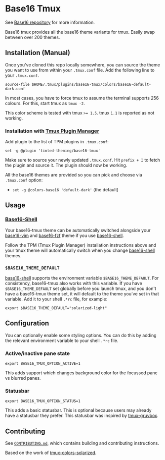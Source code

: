 # Base16 Tmux

See [Base16 repository][1] for more information.

Base16 tmux provides all the base16 theme variants for tmux. Easily swap
between over 200 themes.

## Installation (Manual)

Once you've cloned this repo locally somewhere, you can source the theme
you want to use from within your `.tmux.conf` file. Add the following
line to your `.tmux.conf`.

```tmux
source-file $HOME/.tmux/plugins/base16-tmux/colors/base16-default-dark.conf
```

In most cases, you have to force tmux to assume the terminal supports
256 colours. For this, start tmux as `tmux -2`.

This color scheme is tested with tmux `>= 1.5`. tmux `1.1` is reported as
not working.

### Installation with [Tmux Plugin Manager][2]

Add plugin to the list of TPM plugins in `.tmux.conf`:

```tmux
set -g @plugin 'tinted-theming/base16-tmux'
```

Make sure to source your newly updated `.tmux.conf`. Hit `prefix + I` to
fetch the plugin and source it. The plugin should now be working.

All the base16 themes are provided so you can pick and choose via
`.tmux.conf` option:

- `set -g @colors-base16 'default-dark'` (the default)

## Usage 

### [Base16-Shell][3]

Your base16-tmux theme can be automatically switched alongside your
[base16-vim][4] and [base16-fzf][6] theme if you use [base16-shell][3].

Follow the TPM (Tmux Plugin Manager) installation instructions above and
your tmux theme will automatically switch when you change
[base16-shell][3] themes.

### `$BASE16_THEME_DEFAULT`

[base16-shell][3] supports the environment variable
`$BASE16_THEME_DEFAULT`. For consistency, base16-tmux also works with
this variable. If you have `$BASE16_THEME_DEFAULT` set globally before
you launch tmux, and you don't have a base16-tmux theme set, it will
default to the theme you've set in that variable. Add it to your
shell `.*rc` file, for example:

```shell
export $BASE16_THEME_DEFAULT="solarized-light"
```

## Configuration

You can optionally enable some styling options. You can do this by
adding the relevant environment variable to your shell `.*rc` file.

### Active/inactive pane state

```shell
export BASE16_TMUX_OPTION_ACTIVE=1
```

This adds support which changes background color for the focussed pane
vs blurred panes.

### Statusbar

```shell
export BASE16_TMUX_OPTION_STATUS=1
```

This adds a basic statusbar. This is optional because users may already
have a statusbar they prefer. This statusbar was inspired by
[tmux-gruvbox].

## Contributing

See [`CONTRIBUTING.md`][7], which contains building and contributing
instructions.

Based on the work of [tmux-colors-solarized][5].

[1]: https://github.com/tinted-theming/home
[2]: https://github.com/tmux-plugins/tpm
[3]: https://github.com/tinted-theming/base16-shell
[4]: https://github.com/tinted-theming/base16-vim
[5]: https://github.com/seebi/tmux-colors-solarized
[6]: https://github.com/tinted-theming/base16-fzf
[7]: CONTRIBUTING.md
[tmux-gruvbox]: https://github.com/egel/tmux-gruvbox
